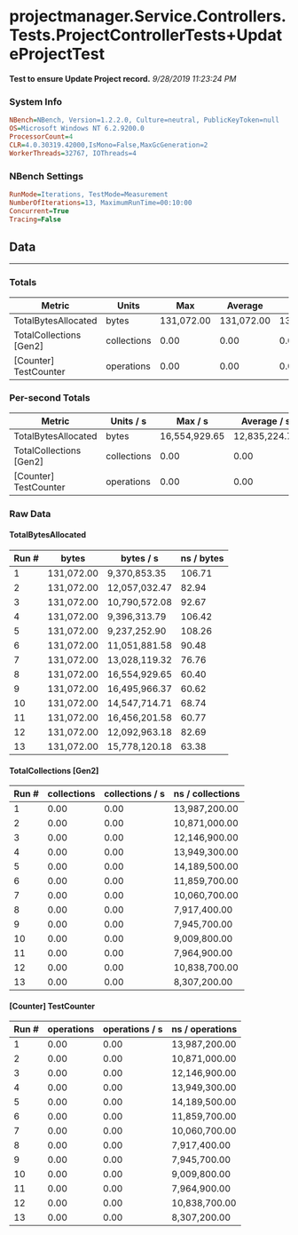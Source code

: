 ﻿# projectmanager.Service.Controllers.Tests.ProjectControllerTests+UpdateProjectTest
__Test to ensure Update Project record.__
_9/28/2019 11:23:24 PM_
### System Info
```ini
NBench=NBench, Version=1.2.2.0, Culture=neutral, PublicKeyToken=null
OS=Microsoft Windows NT 6.2.9200.0
ProcessorCount=4
CLR=4.0.30319.42000,IsMono=False,MaxGcGeneration=2
WorkerThreads=32767, IOThreads=4
```

### NBench Settings
```ini
RunMode=Iterations, TestMode=Measurement
NumberOfIterations=13, MaximumRunTime=00:10:00
Concurrent=True
Tracing=False
```

## Data
-------------------

### Totals
|          Metric |           Units |             Max |         Average |             Min |          StdDev |
|---------------- |---------------- |---------------- |---------------- |---------------- |---------------- |
|TotalBytesAllocated |           bytes |      131,072.00 |      131,072.00 |      131,072.00 |            0.00 |
|TotalCollections [Gen2] |     collections |            0.00 |            0.00 |            0.00 |            0.00 |
|[Counter] TestCounter |      operations |            0.00 |            0.00 |            0.00 |            0.00 |

### Per-second Totals
|          Metric |       Units / s |         Max / s |     Average / s |         Min / s |      StdDev / s |
|---------------- |---------------- |---------------- |---------------- |---------------- |---------------- |
|TotalBytesAllocated |           bytes |   16,554,929.65 |   12,835,224.71 |    9,237,252.90 |    2,847,074.56 |
|TotalCollections [Gen2] |     collections |            0.00 |            0.00 |            0.00 |            0.00 |
|[Counter] TestCounter |      operations |            0.00 |            0.00 |            0.00 |            0.00 |

### Raw Data
#### TotalBytesAllocated
|           Run # |           bytes |       bytes / s |      ns / bytes |
|---------------- |---------------- |---------------- |---------------- |
|               1 |      131,072.00 |    9,370,853.35 |          106.71 |
|               2 |      131,072.00 |   12,057,032.47 |           82.94 |
|               3 |      131,072.00 |   10,790,572.08 |           92.67 |
|               4 |      131,072.00 |    9,396,313.79 |          106.42 |
|               5 |      131,072.00 |    9,237,252.90 |          108.26 |
|               6 |      131,072.00 |   11,051,881.58 |           90.48 |
|               7 |      131,072.00 |   13,028,119.32 |           76.76 |
|               8 |      131,072.00 |   16,554,929.65 |           60.40 |
|               9 |      131,072.00 |   16,495,966.37 |           60.62 |
|              10 |      131,072.00 |   14,547,714.71 |           68.74 |
|              11 |      131,072.00 |   16,456,201.58 |           60.77 |
|              12 |      131,072.00 |   12,092,963.18 |           82.69 |
|              13 |      131,072.00 |   15,778,120.18 |           63.38 |

#### TotalCollections [Gen2]
|           Run # |     collections | collections / s |ns / collections |
|---------------- |---------------- |---------------- |---------------- |
|               1 |            0.00 |            0.00 |   13,987,200.00 |
|               2 |            0.00 |            0.00 |   10,871,000.00 |
|               3 |            0.00 |            0.00 |   12,146,900.00 |
|               4 |            0.00 |            0.00 |   13,949,300.00 |
|               5 |            0.00 |            0.00 |   14,189,500.00 |
|               6 |            0.00 |            0.00 |   11,859,700.00 |
|               7 |            0.00 |            0.00 |   10,060,700.00 |
|               8 |            0.00 |            0.00 |    7,917,400.00 |
|               9 |            0.00 |            0.00 |    7,945,700.00 |
|              10 |            0.00 |            0.00 |    9,009,800.00 |
|              11 |            0.00 |            0.00 |    7,964,900.00 |
|              12 |            0.00 |            0.00 |   10,838,700.00 |
|              13 |            0.00 |            0.00 |    8,307,200.00 |

#### [Counter] TestCounter
|           Run # |      operations |  operations / s | ns / operations |
|---------------- |---------------- |---------------- |---------------- |
|               1 |            0.00 |            0.00 |   13,987,200.00 |
|               2 |            0.00 |            0.00 |   10,871,000.00 |
|               3 |            0.00 |            0.00 |   12,146,900.00 |
|               4 |            0.00 |            0.00 |   13,949,300.00 |
|               5 |            0.00 |            0.00 |   14,189,500.00 |
|               6 |            0.00 |            0.00 |   11,859,700.00 |
|               7 |            0.00 |            0.00 |   10,060,700.00 |
|               8 |            0.00 |            0.00 |    7,917,400.00 |
|               9 |            0.00 |            0.00 |    7,945,700.00 |
|              10 |            0.00 |            0.00 |    9,009,800.00 |
|              11 |            0.00 |            0.00 |    7,964,900.00 |
|              12 |            0.00 |            0.00 |   10,838,700.00 |
|              13 |            0.00 |            0.00 |    8,307,200.00 |


